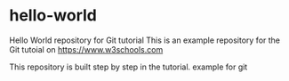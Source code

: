 # hello-world
Hello World repository for Git tutorial
This is an example repository for the Git tutoial on https://www.w3schools.com

This repository is built step by step in the tutorial.
example for git
